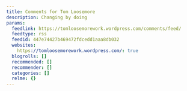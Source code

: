 ```yaml
---
title: Comments for Tom Loosemore
description: Changing by doing
params:
  feedlink: https://tomloosemorework.wordpress.com/comments/feed/
  feedtype: rss
  feedid: 447e74427b469472fdcedd1aaa8db032
  websites:
    https://tomloosemorework.wordpress.com/: true
  blogrolls: []
  recommended: []
  recommender: []
  categories: []
  relme: {}
---
```

